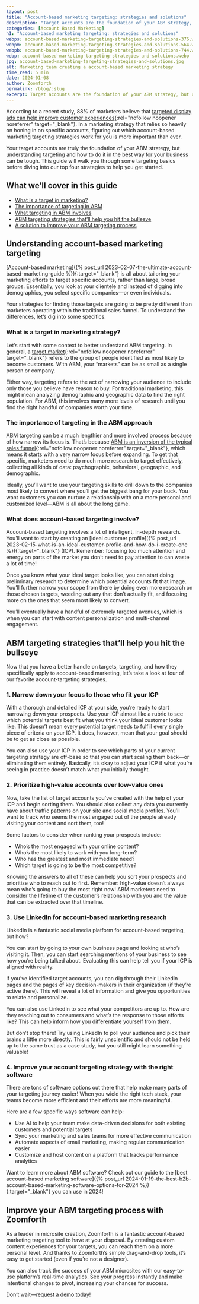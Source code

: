 ```yaml
---
layout: post
title: "Account-based marketing targeting: strategies and solutions"
description: "Target accounts are the foundation of your ABM strategy, but understanding targeting and how to do it can be tough. This guide can help"
categories: [Account Based Marketing]
h1: "Account-based marketing targeting: strategies and solutions"
webps: account-based-marketing-targeting-strategies-and-solutions-376.webp
webpm: account-based-marketing-targeting-strategies-and-solutions-564.webp
webpb: account-based-marketing-targeting-strategies-and-solutions-744.webp
webp: account-based-marketing-targeting-strategies-and-solutions.webp
jpg: account-based-marketing-targeting-strategies-and-solutions.jpg
alt: Marketing team creating a account-based marketing strategy
time_read: 5 min
date: 2024-01-08
author: Zoomforth
permalink: /blog/:slug
excerpt: Target accounts are the foundation of your ABM strategy, but understanding targeting and how to do it can be tough. This guide can help.
---
```

According to a recent study, 88% of marketers believe that [targeted display ads can help improve customer experiences](https://blog.gitnux.com/targeted-advertising-statistics/){:rel="nofollow noopener noreferrer" target="_blank"}. In a marketing strategy that relies so heavily on honing in on specific accounts, figuring out which account-based marketing targeting strategies work for you is more important than ever.

Your target accounts are truly the foundation of your ABM strategy, but understanding targeting and how to do it in the best way for your business can be tough. This guide will walk you through some targeting basics before diving into our top four strategies to help you get started.

## What we’ll cover in this guide

* [What is a target in marketing?](#what-is-a-target-in-marketing-strategy)
* [The importance of targeting in ABM](#the-importance-of-targeting-in-the-abm-approach)
* [What targeting in ABM involves](#what-does-account-based-targeting-involve)
* [ABM targeting strategies that’ll help you hit the bullseye](#abm-targeting-strategies-thatll-help-you-hit-the-bullseye)
* [A solution to improve your ABM targeting process](#improve-your-abm-targeting-process-with-zoomforth)

## Understanding account-based marketing targeting

[Account-based marketing]({% post_url 2023-02-07-the-ultimate-account-based-marketing-guide %}){:target="_blank"} is all about tailoring your marketing efforts to target specific accounts, rather than large, broad groups. Essentially, you look at your clientele and instead of digging into demographics, you select specific companies—or even individuals.

Your strategies for finding those targets are going to be pretty different than marketers operating within the traditional sales funnel. To understand the differences, let’s dig into some specifics.

### What is a target in marketing strategy?

Let’s start with some context to better understand ABM targeting. In general, a [target market](https://www.investopedia.com/terms/t/target-market.asp){:rel="nofollow noopener noreferrer" target="_blank"} refers to the group of people identified as most likely to become customers. With ABM, your “markets” can be as small as a single person or company.

Either way, targeting refers to the act of narrowing your audience to include only those you believe have reason to buy. For traditional marketing, this might mean analyzing demographic and geographic data to find the right population. For ABM, this involves many more levels of research until you find the right handful of companies worth your time.

### The importance of targeting in the ABM approach

ABM targeting can be a much lengthier and more involved process because of how narrow its focus is. That’s because [ABM is an inversion of the typical sales funnel](https://openmoves.com/blog/account-based-marketing-and-the-inverted-funnel/){:rel="nofollow noopener noreferrer" target="_blank"}, which means it starts with a very narrow focus before expanding. To get that specific, marketers need to do much more research to target effectively, collecting all kinds of data: psychographic, behavioral, geographic, and demographic.

Ideally, you’ll want to use your targeting skills to drill down to the companies most likely to convert where you’ll get the biggest bang for your buck. You want customers you can nurture a relationship with on a more personal and customized level—ABM is all about the long game.

### What does account-based targeting involve?

Account-based targeting involves a lot of intelligent, in-depth research. You’ll want to start by creating an [ideal customer profile]({% post_url 2023-02-15-what-is-an-ideal-customer-profile-and-how-do-i-create-one %}){:target="_blank"} (ICP). Remember: focusing too much attention and energy on parts of the market you don’t need to pay attention to can waste a lot of time!

Once you know what your ideal target looks like, you can start doing preliminary research to determine which potential accounts fit that image. You’ll further narrow your scope from there by doing even more research on those chosen targets, weeding out any that don’t actually fit, and focusing more on the ones that seem most likely to convert.

You’ll eventually have a handful of extremely targeted avenues, which is when you can start with content personalization and multi-channel engagement.

## ABM targeting strategies that’ll help you hit the bullseye

Now that you have a better handle on targets, targeting, and how they specifically apply to account-based marketing, let’s take a look at four of our favorite account-targeting strategies.

### 1. Narrow down your focus to those who fit your ICP

With a thorough and detailed ICP at your side, you’re ready to start narrowing down your prospects. Use your ICP almost like a rubric to see which potential targets best fit what you think your ideal customer looks like. This doesn’t mean every potential target needs to fulfill every single piece of criteria on your ICP. It does, however, mean that your goal should be to get as close as possible.

You can also use your ICP in order to see which parts of your current targeting strategy are off-base so that you can start scaling them back—or eliminating them entirely. Basically, it’s okay to adjust your ICP if what you’re seeing in practice doesn’t match what you initially thought.

### 2. Prioritize high-value accounts over low-value ones

Now, take the list of target accounts you’ve created with the help of your ICP and begin sorting them. You should also collect any data you currently have about traffic patterns on your site and social media profiles. You’ll want to track who seems the most engaged out of the people already visiting your content and sort them, too!

Some factors to consider when ranking your prospects include:

- Who’s the most engaged with your online content?
- Who’s the most likely to work with you long-term?
- Who has the greatest and most immediate need?
- Which target is going to be the most competitive?

Knowing the answers to all of these can help you sort your prospects and prioritize who to reach out to first. Remember: high-value doesn’t always mean who’s going to buy the most right now! ABM marketers need to consider the lifetime of the customer’s relationship with you and the value that can be extracted over that timeline.

### 3. Use LinkedIn for account-based marketing research

LinkedIn is a fantastic social media platform for account-based targeting, but how?

You can start by going to your own business page and looking at who’s visiting it. Then, you can start searching mentions of your business to see how you’re being talked about. Evaluating this can help tell you if your ICP is aligned with reality.

If you’ve identified target accounts, you can dig through their LinkedIn pages and the pages of key decision-makers in their organization (if they’re active there). This will reveal a lot of information and give you opportunities to relate and personalize.

You can also use LinkedIn to see what your competitors are up to. How are they reaching out to consumers and what’s the response to those efforts like? This can help inform how you differentiate yourself from them.

But don’t stop there! Try using LinkedIn to poll your audience and pick their brains a little more directly. This is fairly unscientific and should not be held up to the same trust as a case study, but you still might learn something valuable!

### 4. Improve your account targeting strategy with the right software

There are tons of software options out there that help make many parts of your targeting journey easier! When you wield the right tech stack, your teams become more efficient and their efforts are more meaningful.

Here are a few specific ways software can help:

- Use AI to help your team make data-driven decisions for both existing customers and potential targets
- Sync your marketing and sales teams for more effective communication
- Automate aspects of email marketing, making regular communication easier
- Customize and host content on a platform that tracks performance analytics

Want to learn more about ABM software? Check out our guide to the [best account-based marketing software]({% post_url 2024-01-19-the-best-b2b-account-based-marketing-software-options-for-2024 %}){:target="_blank"} you can use in 2024!

## Improve your ABM targeting process with Zoomforth

As a leader in microsite creation, Zoomforth is a fantastic account-based marketing targeting tool to have at your disposal. By creating custom content experiences for your targets, you can reach them on a more personal level. And thanks to Zoomforth’s simple drag-and-drop tools, it’s easy to get started (even if you’re not a designer).

You can also track the success of your ABM microsites with our easy-to-use platform’s real-time analytics. See your progress instantly and make intentional changes to pivot, increasing your chances for success.

Don’t wait—[request a demo today]({{'request-demo'|relative_url}})!
